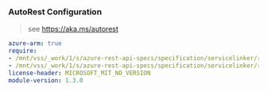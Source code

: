 ### AutoRest Configuration

> see https://aka.ms/autorest

``` yaml
azure-arm: true
require:
- /mnt/vss/_work/1/s/azure-rest-api-specs/specification/servicelinker/resource-manager/readme.md
- /mnt/vss/_work/1/s/azure-rest-api-specs/specification/servicelinker/resource-manager/readme.go.md
license-header: MICROSOFT_MIT_NO_VERSION
module-version: 1.3.0

```